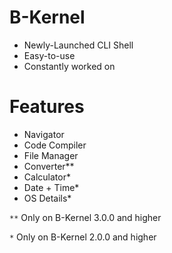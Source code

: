 # B-Kernel
- Newly-Launched CLI Shell
- Easy-to-use
- Constantly worked on
# Features
- Navigator
- Code Compiler
- File Manager
- Converter**
- Calculator*
- Date + Time*
- OS Details*

`**` Only on B-Kernel 3.0.0 and higher

`*` Only on B-Kernel 2.0.0 and higher
